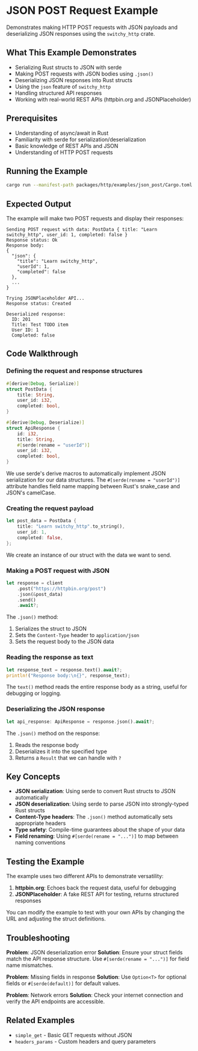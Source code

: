 # JSON POST Request Example

Demonstrates making HTTP POST requests with JSON payloads and deserializing JSON responses using the `switchy_http` crate.

## What This Example Demonstrates

- Serializing Rust structs to JSON with serde
- Making POST requests with JSON bodies using `.json()`
- Deserializing JSON responses into Rust structs
- Using the `json` feature of `switchy_http`
- Handling structured API responses
- Working with real-world REST APIs (httpbin.org and JSONPlaceholder)

## Prerequisites

- Understanding of async/await in Rust
- Familiarity with serde for serialization/deserialization
- Basic knowledge of REST APIs and JSON
- Understanding of HTTP POST requests

## Running the Example

```bash
cargo run --manifest-path packages/http/examples/json_post/Cargo.toml
```

## Expected Output

The example will make two POST requests and display their responses:

```
Sending POST request with data: PostData { title: "Learn switchy_http", user_id: 1, completed: false }
Response status: Ok
Response body:
{
  "json": {
    "title": "Learn switchy_http",
    "userId": 1,
    "completed": false
  },
  ...
}

Trying JSONPlaceholder API...
Response status: Created

Deserialized response:
  ID: 201
  Title: Test TODO item
  User ID: 1
  Completed: false
```

## Code Walkthrough

### Defining the request and response structures

```rust
#[derive(Debug, Serialize)]
struct PostData {
    title: String,
    user_id: i32,
    completed: bool,
}

#[derive(Debug, Deserialize)]
struct ApiResponse {
    id: i32,
    title: String,
    #[serde(rename = "userId")]
    user_id: i32,
    completed: bool,
}
```

We use serde's derive macros to automatically implement JSON serialization for our data structures. The `#[serde(rename = "userId")]` attribute handles field name mapping between Rust's snake_case and JSON's camelCase.

### Creating the request payload

```rust
let post_data = PostData {
    title: "Learn switchy_http".to_string(),
    user_id: 1,
    completed: false,
};
```

We create an instance of our struct with the data we want to send.

### Making a POST request with JSON

```rust
let response = client
    .post("https://httpbin.org/post")
    .json(&post_data)
    .send()
    .await?;
```

The `.json()` method:

1. Serializes the struct to JSON
2. Sets the `Content-Type` header to `application/json`
3. Sets the request body to the JSON data

### Reading the response as text

```rust
let response_text = response.text().await?;
println!("Response body:\n{}", response_text);
```

The `text()` method reads the entire response body as a string, useful for debugging or logging.

### Deserializing the JSON response

```rust
let api_response: ApiResponse = response.json().await?;
```

The `.json()` method on the response:

1. Reads the response body
2. Deserializes it into the specified type
3. Returns a `Result` that we can handle with `?`

## Key Concepts

- **JSON serialization**: Using serde to convert Rust structs to JSON automatically
- **JSON deserialization**: Using serde to parse JSON into strongly-typed Rust structs
- **Content-Type headers**: The `.json()` method automatically sets appropriate headers
- **Type safety**: Compile-time guarantees about the shape of your data
- **Field renaming**: Using `#[serde(rename = "...")]` to map between naming conventions

## Testing the Example

The example uses two different APIs to demonstrate versatility:

1. **httpbin.org**: Echoes back the request data, useful for debugging
2. **JSONPlaceholder**: A fake REST API for testing, returns structured responses

You can modify the example to test with your own APIs by changing the URL and adjusting the struct definitions.

## Troubleshooting

**Problem**: JSON deserialization error
**Solution**: Ensure your struct fields match the API response structure. Use `#[serde(rename = "...")]` for field name mismatches.

**Problem**: Missing fields in response
**Solution**: Use `Option<T>` for optional fields or `#[serde(default)]` for default values.

**Problem**: Network errors
**Solution**: Check your internet connection and verify the API endpoints are accessible.

## Related Examples

- `simple_get` - Basic GET requests without JSON
- `headers_params` - Custom headers and query parameters

